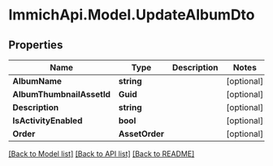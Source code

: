 # ImmichApi.Model.UpdateAlbumDto

## Properties

Name | Type | Description | Notes
------------ | ------------- | ------------- | -------------
**AlbumName** | **string** |  | [optional] 
**AlbumThumbnailAssetId** | **Guid** |  | [optional] 
**Description** | **string** |  | [optional] 
**IsActivityEnabled** | **bool** |  | [optional] 
**Order** | **AssetOrder** |  | [optional] 

[[Back to Model list]](../README.md#documentation-for-models) [[Back to API list]](../README.md#documentation-for-api-endpoints) [[Back to README]](../README.md)


